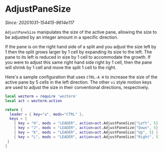 # AdjustPaneSize

*Since: 20201031-154415-9614e117*

`AdjustPaneSize` manipulates the size of the active pane, allowing the
size to be adjusted by an integer amount in a specific direction.

If the pane is on the right hand side of a split and you adjust the size
left by 1 then the split grows larger by 1 cell by expanding its size to
the left.  The pane to its left is reduced in size by 1 cell to accommodate
the growth.   If you were to adjust this same right hand side right by 1 cell,
then the pane will shrink by 1 cell and move the split 1 cell to the right.

Here's a sample configuration that uses `CTRL-A H` to increase the size
of the active pane by 5 cells in the left direction.  The other `vi` style
motion keys are used to adjust the size in their conventional directions,
respectively.

```lua
local wezterm = require 'wezterm'
local act = wezterm.action

return {
  leader = { key="a", mods="CTRL" },
  keys = {
    { key = "H", mods = "LEADER", action=act.AdjustPaneSize{"Left", 5} },
    { key = "J", mods = "LEADER", action=act.AdjustPaneSize{"Down", 5} },
    { key = "K", mods = "LEADER", action=act.AdjustPaneSize{"Up", 5} },
    { key = "L", mods = "LEADER", action=act.AdjustPaneSize{"Right", 5} },
 }
}
```

